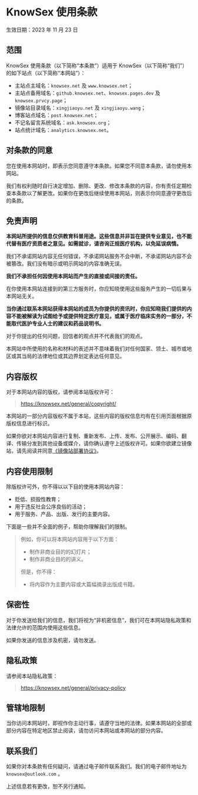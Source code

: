 # KnowSex 使用条款

生效日期：2023 年 11 月 23 日

## 范围
KnowSex 使用条款（以下简称“本条款”）适用于 KnowSex（以下简称“我们”）的如下站点（以下简称“本网站”）：

- 主站点主域名：`knowsex.net` 及 `www.knowsex.net`；
- 主站点备用域名：`github.knowsex.net`、`knowsex.pages.dev` 及 `knowsex.prvcy.page`；
- 镜像站目录域名：`xingjiaoyu.net` 及 `xingjiaoyu.wang`；
- 博客站点域名：`post.knowsex.net`；
- 不记名留言系统域名：`ask.knowsex.org`；
- 站点统计域名：`analytics.knowsex.net`。

## 对条款的同意
您在使用本网站时，即表示您同意遵守本条款。如果您不同意本条款，请勿使用本网站。

我们有权利随时自行决定增加、删除、更改、修改本条款的内容，你有责任定期检查本条款以了解更改。如果你在更改后继续使用本网站，则表示你同意遵守更改后的条款。

## 免责声明

**本网站所提供的信息仅供教育科普用途。这些信息并非旨在提供专业意见，也不能代替有医疗资质者之意见。如需就诊，请咨询正规医疗机构，以免延误病情。**

我们不承诺网站内容无任何错误，不承诺网站服务不会中断，不承诺网站内容不会被篡改。我们没有暗示或明示网站的内容准确无误。

**我们不承担任何因使用本网站而产生的直接或间接的责任。**

在你使用本网站连接到的第三方服务时，你应知晓使用这些服务产生的一切后果与本网站无关。

**当你通过联系本网站获得本网站的成员为你提供的资讯时，你应知晓我们提供的内容不能被解读为试图给予或提供特定医疗意见，或属于医疗临床实务的一部分，不能取代医护专业人士的建议和药品说明书。**

对于你提出的任何问题，回信者的观点并不代表我们的观点。

本网站中所使用的名称和材料的表述并不意味着我们对任何国家、领土、城市或地区或其当局的法律地位或其边界划定表达任何意见。

## 内容版权

对于本网站内容的版权，请参阅本站版权许可：

> https://knowsex.net/general/copyright/

本网站的一部分内容版权不属于本站，这些内容的版权信息均有在引用页面根据原版权信息进行标识。

如果你欲对本网站内容进行复制、重新发布、上传、发布、公开展示、编码、翻译、传输分发到其他设备或媒介，请你确认遵守上述版权许可。如果你欲建立镜像站，请先阅读并同意[《镜像站部署协议》](https://github.com/knowsex/knowsex.github.io/blob/main/mirror-license.md)。

## 内容使用限制

除版权许可外，你不得以以下目的使用本网站内容：

- 贬低、损毁性教育；
- 用于违反社会公序良俗的活动；
- 用于服务、产品、出版、发行的主要内容。

下面是一些并不全面的例子，帮助你理解我们的限制。

> 例如，你可以将本网站内容用于以下方面：
> 
> - 制作非商业目的的幻灯片；
> - 制作非商业目的的讲义。
> 
> 但是，你不得：
> 
> - 将内容作为主要内容或大篇幅摘录出版成书籍。

## 保密性

对于你发送给我们的信息，我们将视为“非机密信息”，我们可在本网站隐私政策和法律允许的范围内使用这些信息。

如果你发送的信息涉及机密，请勿发送。

## 隐私政策

请参阅本站隐私政策：
> https://knowsex.net/general/privacy-policy

## 管辖地限制

当你访问本网站时，即视作你主动行事，请遵守当地的法律。如果本网站的全部或部分内容在特定地区禁止阅读，请勿访问本网站或本网站的部分内容。

## 联系我们
如果你对本条款有任何疑问，请通过电子邮件联系我们。我们的电子邮件地址为 `knowsex@outlook.com` 。

上述信息若有更改，恕不另行通知。

